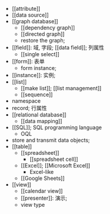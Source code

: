 - [[attribute]]
- [[data source]]
- [[graph database]]
    - [[dependency graph]]
    - [[directed graph]]
    - restore the graph;
- [[field]]: 域, 字段; [[data field]]; 列属性
    - [[single select]]
- [[form]]: 表单
    - form instance;
- [[instance]]: 实例;
- [[list]]
    - [[make list]]; [[list management]]
    - [[sequence]]
- namespace
- record; 行属性
- [[relational database]]
    - [[data mapping]]
- [[SQL]]; SQL programming language
    - OQL
- store and transmit data objects;
- [[table]]
    - [[spreadsheet]]
        - [[spreadsheet cell]]
    - [[Excel]]; [[Microsoft Excel]]
        - Excel-like
    - [[Google Sheets]]
- [[view]]
    - [[calendar view]]
    - [[presenter]]: 演示;
    - view type

